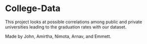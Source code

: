 # College-Data
This project looks at possible correlations among public and private universities leading to the graduation rates with our dataset.

Made by John, Amirtha, Nimota, Arnav, and Emmett. 